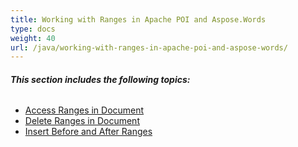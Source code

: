 ```yaml
---
title: Working with Ranges in Apache POI and Aspose.Words
type: docs
weight: 40
url: /java/working-with-ranges-in-apache-poi-and-aspose-words/
---
```


###### **This section includes the following topics:**
- [Access Ranges in Document](https://docs.aspose.com/words/java/access-ranges-in-document/)
- [Delete Ranges in Document](https://docs.aspose.com/words/java/delete-ranges-in-document/)
- [Insert Before and After Ranges](https://docs.aspose.com/words/java/insert-before-and-after-ranges/)
